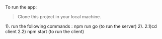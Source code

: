 To run the app:
> Clone this project in your local machine.

1). run the following commands  : npm run go   (to run the server)
2).     2.1)cd client 
        2.2) npm start                        (to run the client)
